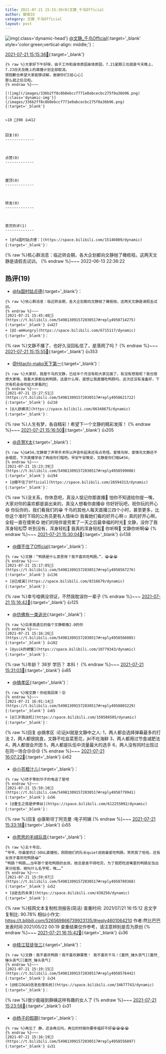 ```yaml
---
title: 2021-07-21 15:15:36(0)文静_千鸟Official
author: 御坂IO
category: 文静_千鸟Official
layout: post
---
```


![img](/images/ac7482ed1b9a7f203dc68c0c4a77c488a27b108a.jpg){:class='dynamic-head'}
[@文静_千鸟Official](https://space.bilibili.com/667526012/dynamic){:target='_blank' style='color:green;vertical-align: middle;'}：

[2021-07-21 15:15:36🔗](https://t.bilibili.com/549813091572030517){:target='_blank'}

~~~
{% raw %}大家好下午好呀，由于工作和身体原因身体原因，7.21星期三也就是今天晚上，7.23白天及晚上的直播计划全部取消。
很抱歉也希望大家能够谅解，谢谢你们[给心心]
那么就之后见啦。
{% endraw %}~~~

[![img](/images/336b2ff8c8b0ebccf771e0abcecbc275f0a36b96.png){:class='dynamic-img'}](/images/336b2ff8c8b0ebccf771e0abcecbc275f0a36b96.png){:target='_blank'}


↪️10 💬398 👍412


回复(0)
-------------



点赞(0)
-------------



置顶(0)
-------------



转发(0)
-------------



首页热评(1)
-------------

+ [@fa国村姑贞德：](https://space.bilibili.com/15146089/dynamic){:target='_blank'}：
~~~
{% raw %}核心群消息：临近转会期，各大企划都向文静抛了橄榄枝。这两天文静是请假去试训。
{% endraw %}~~~
2022-06-13 22:36:22


热评(19)
-------------

+ [@fa国村姑贞德](https://space.bilibili.com/15146089/dynamic){:target='_blank'}：
~~~
{% raw %}核心群消息：临近转会期，各大企划都向文静抛了橄榄枝。这两天文静是请假去试训。
{% endraw %}~~~
[2021-07-21 15:45:40🔗](https://t.bilibili.com/549813091572030517#reply4958714275){:target='_blank'} 👍427
+ [@I-amHungry](https://space.bilibili.com/6715117/dynamic){:target='_blank'}：
~~~
{% raw %}文静不播了、也好久没回私信了，是落网了吗？
{% endraw %}~~~
[2021-07-21 15:15:55🔗](https://t.bilibili.com/549813091572030517#reply4958556191){:target='_blank'} 👍353
+ [@Hitachi-mako天下第一](https://space.bilibili.com/32443336/dynamic){:target='_blank'}：
~~~
{% raw %}大家好，我是千鸟的文静，已经半个月没有和大家见面了，有没有想我呢？我也很想大家哦，我看大家都在刷鸭肠，这是什么呀，是想让我直播吃鸭肠吗，这次还没有准备好，下次有机会会吃给大家看的🥰
{% endraw %}~~~
[2021-07-21 15:27:51🔗](https://t.bilibili.com/549813091572030517#reply4958621722){:target='_blank'} 👍210
+ [@人欲横流](https://space.bilibili.com/86348675/dynamic){:target='_blank'}：
~~~
{% raw %}人生有梦，各自精彩！希望下一个文静的精彩发挥！
{% endraw %}~~~
[2021-07-21 15:16:50🔗](https://t.bilibili.com/549813091572030517#reply4958566809){:target='_blank'} 👍205
+ [@氏贺X太](https://space.bilibili.com/2536465/dynamic){:target='_blank'}：
~~~
{% raw %}&#34;文静做了声带手术所以声音听起来还有点奇怪。爱情鸟呀，爱情鸟文静还不会唱捏，下次直播学会了再给你们唱吧。早安午安晚安，文静爱你们哦&#34;
{% endraw %}~~~
[2021-07-21 15:23:39🔗](https://t.bilibili.com/549813091572030517#reply4958599086){:target='_blank'} 👍194
+ [@绷不住了Official](https://space.bilibili.com/26594313/dynamic){:target='_blank'}：
~~~
{% raw %}没关系，你休息吧，真没人惦记你那直播🤣
怕你不知道给你提一嘴，大家对你的喜欢都是装出来的，真没人想看你直播😆
你好好玩吧，祝你玩的开心😄
你玩你的，我们看我们的😁
千鸟的其他人每天直播三四个小时，甚至更多，比你这个准时下班的公务员更有人情味😊
我看她们看的好开心啊☺️
真的好开心啊，全程一直在傻笑😋
她们的陪伴是劳累了一天之后最幸福的时光🙂
文静，没你了我浑身轻松😇
听到没有，浑身轻松🤗
我真的浑身轻松🤕
你听啊🤧
文静你听啊😭
{% endraw %}~~~
[2021-07-21 15:30:04🔗](https://t.bilibili.com/549813091572030517#reply4958630675){:target='_blank'} 👍138
+ [@绷不住了Official](https://space.bilibili.com/26594313/dynamic){:target='_blank'}：
~~~
{% raw %}文静：“鸭肠是什么意思呀？我不喜欢吃鸭肠。”，😭😭😭
{% endraw %}~~~
[2021-07-21 15:17:05🔗](https://t.bilibili.com/549813091572030517#reply4958567276){:target='_blank'} 👍136
+ [@已成澜](https://space.bilibili.com/8316679/dynamic){:target='_blank'}：
~~~
{% raw %}幸亏咱俩没领证，不然我耽误你一辈子
{% endraw %}~~~
[2021-07-21 15:16:42🔗](https://t.bilibili.com/549813091572030517#reply4958561883){:target='_blank'} 👍125
+ [@仿佛有一束追光](https://space.bilibili.com/253472118/dynamic){:target='_blank'}：
~~~
{% raw %}后来我遇见的每个文静都像2.0的你
{% endraw %}~~~
[2021-07-21 15:16:26🔗](https://t.bilibili.com/549813091572030517#reply4958566085){:target='_blank'} 👍102
+ [@yuik的螃蟹](https://space.bilibili.com/10779343/dynamic){:target='_blank'}：
~~~
{% raw %}年龄？
38岁
学历？
本科！
{% endraw %}~~~
[2021-07-21 15:31:03🔗](https://t.bilibili.com/549813091572030517#reply4958641442){:target='_blank'} 👍85
+ [@搞孝区](https://space.bilibili.com/14929927/dynamic){:target='_blank'}：
~~~
{% raw %}喻文静！你给我回来！😡
{% endraw %}~~~
[2021-07-21 16:01:14🔗](https://t.bilibili.com/549813091572030517#reply4958803229){:target='_blank'} 👍65
+ [@三岁跳战机](https://space.bilibili.com/150588505/dynamic){:target='_blank'}：
~~~
{% raw %}回复 @搞孝区 :论证jkl就是文静中之人:
1，两人都会选择弹幕最多的打法
2，两人都很挑食，文静不吃韭菜葱花，jkl不吃海鲜
3，两人都用过节食减肥法
4，两人都很会开团
5，两人都是队伍中流量最大的选手
6，两人没有同时出现过在同一场合😢😢😢
{% endraw %}~~~
[2021-07-21 16:07:22🔗](https://t.bilibili.com/549813091572030517#reply4958829755){:target='_blank'} 👍62
+ [@小芸橙汁儿](https://space.bilibili.com/392201496/dynamic){:target='_blank'}：
~~~
{% raw %}终于等到华子的电话了是吧
{% endraw %}~~~
[2021-07-21 15:59:10🔗](https://t.bilibili.com/549813091572030517#reply4958779941){:target='_blank'} 👍56
+ [@重生之我是伊蒂丝](https://space.bilibili.com/612255092/dynamic){:target='_blank'}：
~~~
{% raw %}回复 @康斯坦丁阿克曼 :电子阿姨
{% endraw %}~~~
[2021-07-21 15:33:18🔗](https://t.bilibili.com/549813091572030517#reply4958651469){:target='_blank'} 👍55
+ [@思思的毛绒玩具](https://space.bilibili.com/246421649/dynamic){:target='_blank'}：
~~~
{% raw %}五十年后，
“爷爷，你最爱的Z-SOUL直播啦，刚刚她们的队长quiet说她最爱吃鸭肠，笑死我了哈哈，还有女孩子喜欢吃鸭肠😂”
“鸭肠？鸭肠……当年那个爱吃鸭肠的女孩，她总是舍不得吃完，为了我把吃进嘴里的鸭肠反刍出来分给我，她叫什么名字呢，唉……”
{% endraw %}~~~
[2021-07-21 15:59:07🔗](https://t.bilibili.com/549813091572030517#reply4958789368){:target='_blank'} 👍52
+ [@逝去的未来](https://space.bilibili.com/438250/dynamic){:target='_blank'}：
~~~
{% raw %}枝网文本复制检测报告(简洁)
查重时间: 2021/07/21 16:15:12
总文字复制比: 90.78%
相似小作文:  https://t.bilibili.com/526569866739923135/#reply4601064210
作者:然比巴巴
发表时间:2021/05/22 00:19
查重结果仅作参考，请注意辨别是否为原创
{% endraw %}~~~
[2021-07-21 16:15:42🔗](https://t.bilibili.com/549813091572030517#reply4958878950){:target='_blank'} 👍36
+ [@枝江狂徒张三](https://space.bilibili.com/19268544/dynamic){:target='_blank'}：
~~~
{% raw %}文静：我不喜欢鸭肠！我不喜欢静栗惹！ 我不喜欢千鸟！[嘉然_锤头丧气][嘉然_锤头丧气][嘉然_锤头丧气]
{% endraw %}~~~
[2021-07-21 15:19:15🔗](https://t.bilibili.com/549813091572030517#reply4958576442){:target='_blank'} 👍34
+ [@枝江OGAS信息处理系统](https://space.bilibili.com/34677743/dynamic){:target='_blank'}：
~~~
{% raw %}很少能碰到静姨这样有趣的女人了
{% endraw %}~~~
[2021-07-21 15:23:58🔗](https://t.bilibili.com/549813091572030517#reply4958589739){:target='_blank'} 👍31
+ [@杨子的假期](https://space.bilibili.com/11017008/dynamic){:target='_blank'}：
~~~
{% raw %}再见了 静，还会再见吗，再见的时候你要幸福好不好😭😭😭😭
{% endraw %}~~~
[2021-07-21 15:16:19🔗](https://t.bilibili.com/549813091572030517#reply4958556897){:target='_blank'} 👍31


